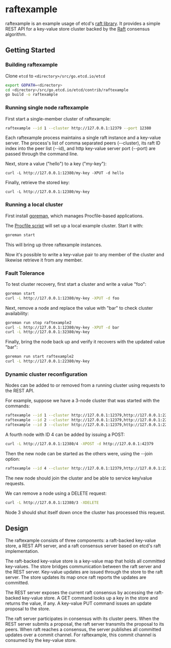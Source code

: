 # raftexample

raftexample is an example usage of etcd's [raft library](../../raft). It provides a simple REST API for a key-value store cluster backed by the [Raft][raft] consensus algorithm.

[raft]: http://raftconsensus.github.io/

## Getting Started

### Building raftexample

Clone `etcd` to `<directory>/src/go.etcd.io/etcd`

```sh
export GOPATH=<directory>
cd <directory>/src/go.etcd.io/etcd/contrib/raftexample
go build -o raftexample
```

### Running single node raftexample

First start a single-member cluster of raftexample:

```sh
raftexample --id 1 --cluster http://127.0.0.1:12379 --port 12380
```

Each raftexample process maintains a single raft instance and a key-value server.
The process's list of comma separated peers (--cluster), its raft ID index into the peer list (--id), and http key-value server port (--port) are passed through the command line.

Next, store a value ("hello") to a key ("my-key"):

```
curl -L http://127.0.0.1:12380/my-key -XPUT -d hello
```

Finally, retrieve the stored key:

```
curl -L http://127.0.0.1:12380/my-key
```

### Running a local cluster

First install [goreman](https://github.com/mattn/goreman), which manages Procfile-based applications.

The [Procfile script](Procfile) will set up a local example cluster. Start it with:

```sh
goreman start
```

This will bring up three raftexample instances.

Now it's possible to write a key-value pair to any member of the cluster and likewise retrieve it from any member.

### Fault Tolerance

To test cluster recovery, first start a cluster and write a value "foo":
```sh
goreman start
curl -L http://127.0.0.1:12380/my-key -XPUT -d foo
```

Next, remove a node and replace the value with "bar" to check cluster availability:

```sh
goreman run stop raftexample2
curl -L http://127.0.0.1:12380/my-key -XPUT -d bar
curl -L http://127.0.0.1:32380/my-key
```

Finally, bring the node back up and verify it recovers with the updated value "bar":
```sh
goreman run start raftexample2
curl -L http://127.0.0.1:22380/my-key
```

### Dynamic cluster reconfiguration

Nodes can be added to or removed from a running cluster using requests to the REST API.

For example, suppose we have a 3-node cluster that was started with the commands:
```sh
raftexample --id 1 --cluster http://127.0.0.1:12379,http://127.0.0.1:22379,http://127.0.0.1:32379 --port 12380
raftexample --id 2 --cluster http://127.0.0.1:12379,http://127.0.0.1:22379,http://127.0.0.1:32379 --port 22380
raftexample --id 3 --cluster http://127.0.0.1:12379,http://127.0.0.1:22379,http://127.0.0.1:32379 --port 32380
```

A fourth node with ID 4 can be added by issuing a POST:
```sh
curl -L http://127.0.0.1:12380/4 -XPOST -d http://127.0.0.1:42379
```

Then the new node can be started as the others were, using the --join option:
```sh
raftexample --id 4 --cluster http://127.0.0.1:12379,http://127.0.0.1:22379,http://127.0.0.1:32379,http://127.0.0.1:42379 --port 42380 --join
```

The new node should join the cluster and be able to service key/value requests.

We can remove a node using a DELETE request:
```sh
curl -L http://127.0.0.1:12380/3 -XDELETE
```

Node 3 should shut itself down once the cluster has processed this request.

## Design

The raftexample consists of three components: a raft-backed key-value store, a REST API server, and a raft consensus server based on etcd's raft implementation.

The raft-backed key-value store is a key-value map that holds all committed key-values.
The store bridges communication between the raft server and the REST server.
Key-value updates are issued through the store to the raft server.
The store updates its map once raft reports the updates are committed.

The REST server exposes the current raft consensus by accessing the raft-backed key-value store.
A GET command looks up a key in the store and returns the value, if any.
A key-value PUT command issues an update proposal to the store.

The raft server participates in consensus with its cluster peers.
When the REST server submits a proposal, the raft server transmits the proposal to its peers.
When raft reaches a consensus, the server publishes all committed updates over a commit channel.
For raftexample, this commit channel is consumed by the key-value store.

